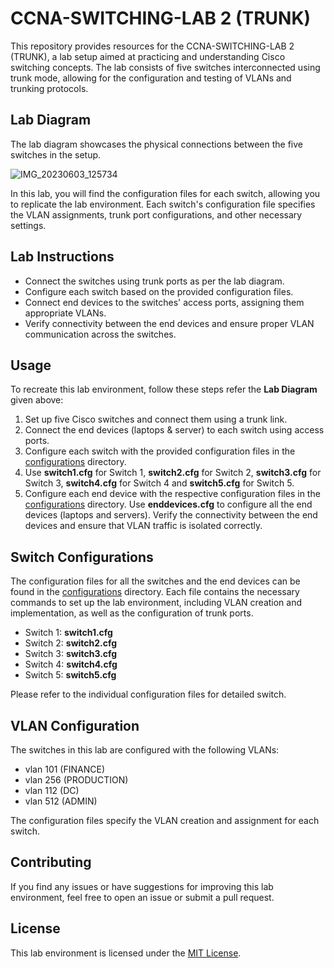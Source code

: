 # CCNA-SWITCHING-LAB 2 (TRUNK)
This repository provides resources for the CCNA-SWITCHING-LAB 2 (TRUNK), a lab setup aimed at practicing and understanding Cisco switching concepts. The lab consists of five switches interconnected using trunk mode, allowing for the configuration and testing of VLANs and trunking protocols.
## Lab Diagram
The lab diagram showcases the physical connections between the five switches in the setup.

![IMG_20230603_125734](https://github.com/ashishsjaiswal/CCNA-Switching/assets/75754028/602e16c1-e1b1-4927-a2c3-6de4e740d3b0)


In this lab, you will find the configuration files for each switch, allowing you to replicate the lab environment. Each switch's configuration file specifies the VLAN assignments, trunk port configurations, and other necessary settings.

## Lab Instructions
- Connect the switches using trunk ports as per the lab diagram.
- Configure each switch based on the provided configuration files.
- Connect end devices to the switches' access ports, assigning them appropriate VLANs.
- Verify connectivity between the end devices and ensure proper VLAN communication across the switches.

## Usage
To recreate this lab environment, follow these steps refer the **Lab Diagram** given above:
1. Set up five Cisco switches and connect them using a trunk link.
2. Connect the end devices (laptops & server) to each switch using access ports.
3. Configure each switch with the provided configuration files in the [configurations](https://github.com/ashishsjaiswal/CCNA-Switching/tree/08babd9a9238abf77f8753b0a97aecc41742cab9/CCNA-SWITCHING-LAB%202%20%20(TRUNK)/configurations) directory.
4. Use **switch1.cfg** for Switch 1, **switch2.cfg** for Switch 2, **switch3.cfg** for Switch 3, **switch4.cfg** for Switch 4 and **switch5.cfg** for Switch 5.
5. Configure each end device with the respective configuration files in the [configurations](https://github.com/ashishsjaiswal/CCNA-Switching/tree/08babd9a9238abf77f8753b0a97aecc41742cab9/CCNA-SWITCHING-LAB%202%20%20(TRUNK)/configurations) directory. Use **enddevices.cfg** to configure all the end devices (laptops and servers). Verify the connectivity between the end devices and ensure that VLAN traffic is isolated correctly.

## Switch Configurations

The configuration files for all the switches and the end devices can be found in the [configurations](https://github.com/ashishsjaiswal/CCNA-Switching/tree/08babd9a9238abf77f8753b0a97aecc41742cab9/CCNA-SWITCHING-LAB%202%20%20(TRUNK)/configurations) directory. Each file contains the necessary commands to set up the lab environment, including VLAN creation and implementation, as well as the configuration of trunk ports.

- Switch 1: **switch1.cfg**
- Switch 2: **switch2.cfg**
- Switch 3: **switch3.cfg**
- Switch 4: **switch4.cfg**
- Switch 5: **switch5.cfg**

Please refer to the individual configuration files for detailed switch.

## VLAN Configuration
The switches in this lab are configured with the following VLANs:
- vlan 101 (FINANCE)
- vlan 256 (PRODUCTION)
- vlan 112 (DC)
- vlan 512 (ADMIN)

The configuration files specify the VLAN creation and assignment for each switch.

<!--- ## Troubleshooting -->

<!--- If you encounter any issues while setting up or running the lab, refer to the troubleshooting directory. It contains common problems and their possible solutions. -->

## Contributing
If you find any issues or have suggestions for improving this lab environment, feel free to open an issue or submit a pull request.

## License
This lab environment is licensed under the [MIT License](https://github.com/ashishsjaiswal/CCNA-Switching/blob/00ddc3eca4f2c1c0442ba43d91cabefb51a138cd/LICENSE).

